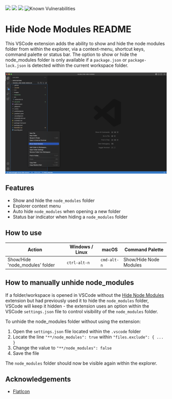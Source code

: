 [![](https://vsmarketplacebadge.apphb.com/version/chrisbibby.hide-node-modules.svg)](https://marketplace.visualstudio.com/items?itemName=chrisbibby.hide-node-modules)
[![](https://vsmarketplacebadge.apphb.com/installs/chrisbibby.hide-node-modules.svg)](https://marketplace.visualstudio.com/items?itemName=chrisbibby.hide-node-modules)
[![](https://vsmarketplacebadge.apphb.com/rating/chrisbibby.hide-node-modules.svg)](https://marketplace.visualstudio.com/items?itemName=chrisbibby.hide-node-modules&ssr=false#review-details)
![Known Vulnerabilities](https://snyk.io/test/github/ChrisBibby/vscode_hide-node-modules/badge.svg)

# Hide Node Modules README

This VSCode extension adds the ability to show and hide the node modules folder from within the explorer, via a context-menu, shortcut keys, command palette or status bar. The option to show or hide the node_modules folder is only available if a `package.json` or `package-lock.json` is detected within the current workspace folder.

![Hide Node Modules VSCode Extension](https://raw.githubusercontent.com/chrisbibby/vscode_hide-node-modules/master/resources/hide-node-modules_screenshot_01.png 'Hide Node Modules')

## Features

- Show and hide the `node_modules` folder
- Explorer context menu
- Auto hide `node_modules` when opening a new folder
- Status bar indicator when hiding a `node_modules` folder

## How to use

| Action                          | Windows / Linux | macOS       | Command Palette        |
| ------------------------------- | --------------- | ----------- | ---------------------- |
| Show/Hide 'node_modules' folder | `ctrl-alt-n`    | `cmd-alt-n` | Show/Hide Node Modules |

## How to manually unhide node_modules

If a folder/workspace is opened in VSCode without the [Hide Node Modules](https://marketplace.visualstudio.com/items?itemName=chrisbibby.hide-node-modules) extension but had previously used it to hide the `node_modules` folder, VSCode will keep it hidden - the extension uses an option within the VSCode `settings.json` file to control visibility of the `node_modules` folder.

To unhide the node_modules folder without using the extension:

1. Open the `settings.json` file located within the `.vscode` folder
2. Locate the line `"**/node_modules": true` within `"files.exclude": { ... }`
3. Change the value to `"**/node_modules": false`
4. Save the file

The `node_modules` folder should now be visible again within the explorer.

## Acknowledgements

- [FlatIcon](https://www.flaticon.com/free-icon/hide_482706)
